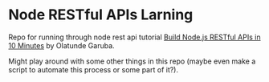 # Node RESTful APIs Larning
Repo for running through node rest api tutorial [Build Node.js RESTful APIs in 10 Minutes](https://www.codementor.io/olatundegaruba/nodejs-restful-apis-in-10-minutes-q0sgsfhbd) by Olatunde Garuba.

Might play around with some other things in this repo (maybe even make a script to automate this process or some part of it?).
